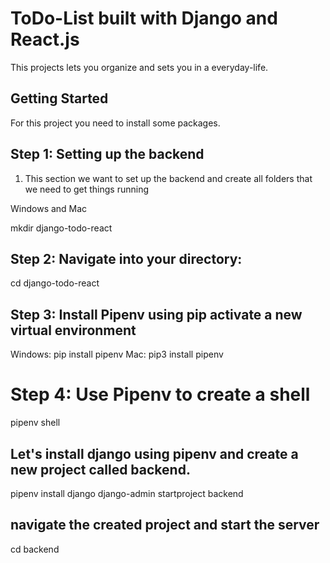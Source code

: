 # ToDo-List built with Django and React.js
This projects lets you organize and sets you in a everyday-life.

## Getting Started
For this project you need to install some packages.

## Step 1: Setting up the backend

1. This section we want to set up the backend and create all folders that we need to get things running

Windows and Mac

mkdir django-todo-react

## Step 2: Navigate into your directory:

cd django-todo-react

## Step 3: Install Pipenv using pip activate a new virtual environment
Windows: pip install pipenv
Mac:  pip3 install pipenv

# Step 4: Use Pipenv to create a shell
pipenv shell

## Let's install django using pipenv and create a new project called <b>backend</b>.

pipenv install django
django-admin startproject backend

## navigate the created project and start the server
cd backend 







